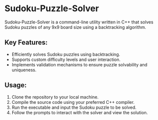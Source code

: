 # Sudoku-Puzzle-Solver
Sudoku-Puzzle-Solver is a command-line utility written in C++ that solves Sudoku puzzles of any 9x9 board size using a backtracking algorithm.

## Key Features:
- Efficiently solves Sudoku puzzles using backtracking.
- Supports custom difficulty levels and user interaction.
- Implements validation mechanisms to ensure puzzle solvability and uniqueness.

## Usage:
1. Clone the repository to your local machine.
2. Compile the source code using your preferred C++ compiler.
3. Run the executable and input the Sudoku puzzle to be solved.
4. Follow the prompts to interact with the solver and view the solution.

